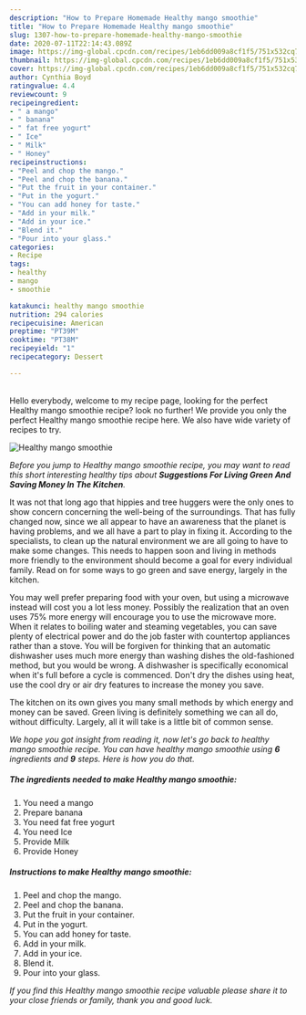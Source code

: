 ```yaml
---
description: "How to Prepare Homemade Healthy mango smoothie"
title: "How to Prepare Homemade Healthy mango smoothie"
slug: 1307-how-to-prepare-homemade-healthy-mango-smoothie
date: 2020-07-11T22:14:43.089Z
image: https://img-global.cpcdn.com/recipes/1eb6dd009a8cf1f5/751x532cq70/healthy-mango-smoothie-recipe-main-photo.jpg
thumbnail: https://img-global.cpcdn.com/recipes/1eb6dd009a8cf1f5/751x532cq70/healthy-mango-smoothie-recipe-main-photo.jpg
cover: https://img-global.cpcdn.com/recipes/1eb6dd009a8cf1f5/751x532cq70/healthy-mango-smoothie-recipe-main-photo.jpg
author: Cynthia Boyd
ratingvalue: 4.4
reviewcount: 9
recipeingredient:
- " a mango"
- " banana"
- " fat free yogurt"
- " Ice"
- " Milk"
- " Honey"
recipeinstructions:
- "Peel and chop the mango."
- "Peel and chop the banana."
- "Put the fruit in your container."
- "Put in the yogurt."
- "You can add honey for taste."
- "Add in your milk."
- "Add in your ice."
- "Blend it."
- "Pour into your glass."
categories:
- Recipe
tags:
- healthy
- mango
- smoothie

katakunci: healthy mango smoothie 
nutrition: 294 calories
recipecuisine: American
preptime: "PT39M"
cooktime: "PT38M"
recipeyield: "1"
recipecategory: Dessert

---
```

<br>
Hello everybody, welcome to my recipe page, looking for the perfect Healthy mango smoothie recipe? look no further! We provide you only the perfect Healthy mango smoothie recipe here. We also have wide variety of recipes to try.
<br>


![Healthy mango smoothie](https://img-global.cpcdn.com/recipes/1eb6dd009a8cf1f5/751x532cq70/healthy-mango-smoothie-recipe-main-photo.jpg)

<i>Before you jump to Healthy mango smoothie recipe, you may want to read this short interesting healthy tips about 
<strong>Suggestions For Living Green And Saving Money In The Kitchen</strong>.</i>
</br>

It was not that long ago that hippies and tree huggers were the only ones to show concern concerning the well-being of the surroundings. That has fully changed now, since we all appear to have an awareness that the planet is having problems, and we all have a part to play in fixing it. According to the specialists, to clean up the natural environment we are all going to have to make some changes. This needs to happen soon and living in methods more friendly to the environment should become a goal for every individual family. Read on for some ways to go green and save energy, largely in the kitchen.

You may well prefer preparing food with your oven, but using a microwave instead will cost you a lot less money. Possibly the realization that an oven uses 75% more energy will encourage you to use the microwave more. When it relates to boiling water and steaming vegetables, you can save plenty of electrical power and do the job faster with countertop appliances rather than a stove. You will be forgiven for thinking that an automatic dishwasher uses much more energy than washing dishes the old-fashioned method, but you would be wrong. A dishwasher is specifically economical when it's full before a cycle is commenced. Don't dry the dishes using heat, use the cool dry or air dry features to increase the money you save.

The kitchen on its own gives you many small methods by which energy and money can be saved. Green living is definitely something we can all do, without difficulty. Largely, all it will take is a little bit of common sense.


<i>We hope you got insight from reading it, now let's go back to healthy mango smoothie recipe. You can have healthy mango smoothie using <strong>6</strong> ingredients and <strong>9</strong> steps. Here is how you do that.
</i>

##### The ingredients needed to make Healthy mango smoothie:

1. You need  a mango
1. Prepare  banana
1. You need  fat free yogurt
1. You need  Ice
1. Provide  Milk
1. Provide  Honey


##### Instructions to make Healthy mango smoothie:

1. Peel and chop the mango.
1. Peel and chop the banana.
1. Put the fruit in your container.
1. Put in the yogurt.
1. You can add honey for taste.
1. Add in your milk.
1. Add in your ice.
1. Blend it.
1. Pour into your glass.


<i>If you find this Healthy mango smoothie recipe valuable please share it to your close friends or family, thank you and good luck.</i>
